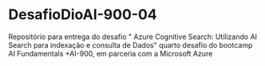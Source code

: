 # DesafioDioAI-900-04
Repositório para entrega do desafio " Azure Cognitive Search: Utilizando AI Search para indexação e consulta de Dados" quarto desafio do bootcamp AI Fundamentals +AI-900, em parceria com a Microsoft Azure

